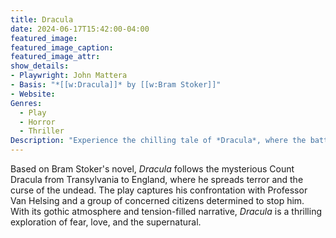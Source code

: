 ```yaml
---
title: Dracula
date: 2024-06-17T15:42:00-04:00
featured_image:
featured_image_caption: 
featured_image_attr:
show_details: 
- Playwright: John Mattera
- Basis: "*[[w:Dracula]]* by [[w:Bram Stoker]]"
- Website: 
Genres:
  - Play
  - Horror
  - Thriller
Description: "Experience the chilling tale of *Dracula*, where the battle between the iconic vampire and those who dare to challenge him unfolds in a gripping theatrical adaptation."
---
```

Based on Bram Stoker's novel, *Dracula* follows the mysterious Count Dracula from Transylvania to England, where he spreads terror and the curse of the undead. The play captures his confrontation with Professor Van Helsing and a group of concerned citizens determined to stop him. With its gothic atmosphere and tension-filled narrative, *Dracula* is a thrilling exploration of fear, love, and the supernatural.